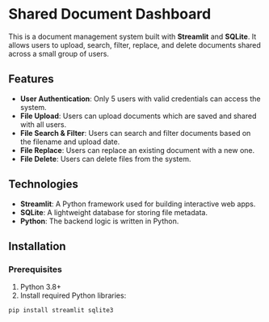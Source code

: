 # Shared Document Dashboard

This is a document management system built with **Streamlit** and **SQLite**. It allows users to upload, search, filter, replace, and delete documents shared across a small group of users.

## Features

- **User Authentication**: Only 5 users with valid credentials can access the system.
- **File Upload**: Users can upload documents which are saved and shared with all users.
- **File Search & Filter**: Users can search and filter documents based on the filename and upload date.
- **File Replace**: Users can replace an existing document with a new one.
- **File Delete**: Users can delete files from the system.

## Technologies

- **Streamlit**: A Python framework used for building interactive web apps.
- **SQLite**: A lightweight database for storing file metadata.
- **Python**: The backend logic is written in Python.

## Installation

### Prerequisites

1. Python 3.8+  
2. Install required Python libraries:

```bash
pip install streamlit sqlite3
